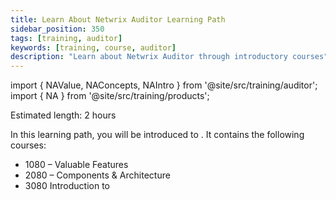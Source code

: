 ```yaml
---
title: Learn About Netwrix Auditor Learning Path
sidebar_position: 350
tags: [training, auditor]
keywords: [training, course, auditor]
description: "Learn about Netwrix Auditor through introductory courses"
---
```


import { NAValue, NAConcepts, NAIntro } from '@site/src/training/auditor';
import { NA } from '@site/src/training/products';


Estimated length: 2 hours

In this learning path, you will be introduced to <NA />. It contains the following courses:

* 1080 <NA /> – Valuable Features
* 2080 <NA /> – Components & Architecture
* 3080 Introduction to <NA />

<NAValue />

<NAConcepts />

<NAIntro />
